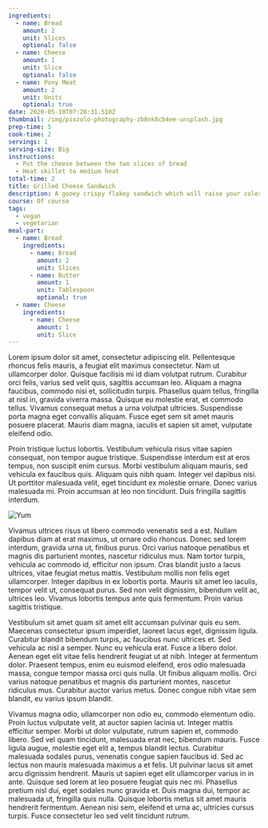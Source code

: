 ```yaml
---
ingredients:
  - name: Bread
    amount: 2
    unit: Slices
    optional: false
  - name: Cheese
    amount: 1
    unit: Slice
    optional: false
  - name: Pony Meat
    amount: 2
    unit: Units
    optional: true
date: 2020-05-10T07:28:31.518Z
thumbnail: /img/pixzolo-photography-zb8nk8cb4ee-unsplash.jpg
prep-time: 5
cook-time: 2
servings: 1
serving-size: Big
instructions:
  - Put the cheese between the two slices of bread
  - Heat skillet to medium heat
total-time: 2
title: Grilled Cheese Sandwich
description: A gooey crispy flakey sandwich which will raise your colesterol. EAT IT!
course: Of course
tags:
  - vegan
  - vegetarian
meal-part:
  - name: Bread
    ingredients:
      - name: Bread
        amount: 2
        unit: Slices
      - name: Butter
        amount: 1
        unit: Tablespoon
        optional: true
  - name: Cheese
    ingredients:
      - name: Cheese
        amount: 1
        unit: Slice
---
```

Lorem ipsum dolor sit amet, consectetur adipiscing elit. Pellentesque rhoncus felis mauris, a feugiat elit maximus consectetur. Nam ut ullamcorper dolor. Quisque facilisis mi id diam volutpat rutrum. Curabitur orci felis, varius sed velit quis, sagittis accumsan leo. Aliquam a magna faucibus, commodo nisi et, sollicitudin turpis. Phasellus quam tellus, fringilla at nisl in, gravida viverra massa. Quisque eu molestie erat, et commodo tellus. Vivamus consequat metus a urna volutpat ultricies. Suspendisse porta magna eget convallis aliquam. Fusce eget sem sit amet mauris posuere placerat. Mauris diam magna, iaculis et sapien sit amet, vulputate eleifend odio.

Proin tristique luctus lobortis. Vestibulum vehicula risus vitae sapien consequat, non tempor augue tristique. Suspendisse interdum est at eros tempus, non suscipit enim cursus. Morbi vestibulum aliquam mauris, sed vehicula ex faucibus quis. Aliquam quis nibh quam. Integer vel dapibus nisi. Ut porttitor malesuada velit, eget tincidunt ex molestie ornare. Donec varius malesuada mi. Proin accumsan at leo non tincidunt. Duis fringilla sagittis interdum.

![Yum](/img/pixzolo-photography-zb8nk8cb4ee-unsplash.jpg)

Vivamus ultrices risus ut libero commodo venenatis sed a est. Nullam dapibus diam at erat maximus, ut ornare odio rhoncus. Donec sed lorem interdum, gravida urna ut, finibus purus. Orci varius natoque penatibus et magnis dis parturient montes, nascetur ridiculus mus. Nam tortor turpis, vehicula ac commodo id, efficitur non ipsum. Cras blandit justo a lacus ultrices, vitae feugiat metus mattis. Vestibulum mollis non felis eget ullamcorper. Integer dapibus in ex lobortis porta. Mauris sit amet leo iaculis, tempor velit ut, consequat purus. Sed non velit dignissim, bibendum velit ac, ultrices leo. Vivamus lobortis tempus ante quis fermentum. Proin varius sagittis tristique.

Vestibulum sit amet quam sit amet elit accumsan pulvinar quis eu sem. Maecenas consectetur ipsum imperdiet, laoreet lacus eget, dignissim ligula. Curabitur blandit bibendum turpis, ac faucibus nunc ultrices et. Sed vehicula ac nisl a semper. Nunc eu vehicula erat. Fusce a libero dolor. Aenean eget elit vitae felis hendrerit feugiat ut at nibh. Integer at fermentum dolor. Praesent tempus, enim eu euismod eleifend, eros odio malesuada massa, congue tempor massa orci quis nulla. Ut finibus aliquam mollis. Orci varius natoque penatibus et magnis dis parturient montes, nascetur ridiculus mus. Curabitur auctor varius metus. Donec congue nibh vitae sem blandit, eu varius ipsum blandit.

Vivamus magna odio, ullamcorper non odio eu, commodo elementum odio. Proin luctus vulputate velit, at auctor sapien lacinia ut. Integer mattis efficitur semper. Morbi ut dolor vulputate, rutrum sapien et, commodo libero. Sed vel quam tincidunt, malesuada erat nec, bibendum mauris. Fusce ligula augue, molestie eget elit a, tempus blandit lectus. Curabitur malesuada sodales purus, venenatis congue sapien faucibus id. Sed ac lectus non mauris malesuada maximus a et felis. Ut pulvinar lacus sit amet arcu dignissim hendrerit. Mauris ut sapien eget elit ullamcorper varius in in ante. Quisque sed lorem at leo posuere feugiat quis nec mi. Phasellus pretium nisl dui, eget sodales nunc gravida et. Duis magna dui, tempor ac malesuada ut, fringilla quis nulla. Quisque lobortis metus sit amet mauris hendrerit fermentum. Aenean nisi sem, eleifend et urna ac, ultricies cursus turpis. Fusce consectetur leo sed velit tincidunt rutrum.